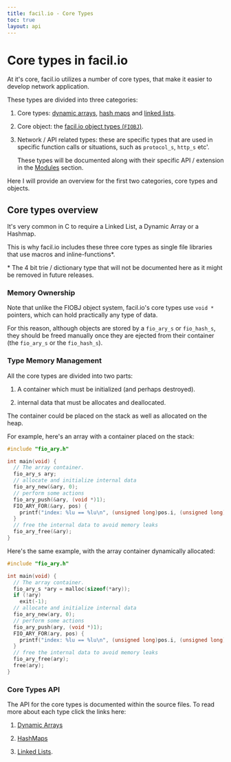 ```yaml
---
title: facil.io - Core Types
toc: true
layout: api
---
```

# Core types in facil.io 

At it's core, facil.io utilizes a number of core types, that make it easier to develop network application.

These types are divided into three categories:

1. Core types: [dynamic arrays](/api/fio_ary), [hash maps](/api/fio_hashmap) and [linked lists](/api/fio_llist).

1. Core object: the [facil.io object types (`FIOBJ`)](/api/fiobj).

1. Network / API related types: these are specific types that are used in specific function calls or situations, such as `protocol_s`, `http_s` etc'.

    These types will be documented along with their specific API / extension in the [Modules](/api/modules) section. 

Here I will provide an overview for the first two categories, core types and objects.

## Core types overview

It's very common in C to require a Linked List, a Dynamic Array or a Hashmap.

This is why facil.io includes these three core types as single file libraries that use macros and inline-functions\*.

\* The 4 bit trie / dictionary type that will not be documented here as it might be removed in future releases.

### Memory Ownership

Note that unlike the FIOBJ object system, facil.io's core types use `void *` pointers, which can hold practically any type of data.

For this reason, although objects are stored by a `fio_ary_s` or `fio_hash_s`, they should be freed manually once they are ejected from their container (the `fio_ary_s` or the `fio_hash_s`).

### Type Memory Management

All the core types are divided into two parts:

1. A container which must be initialized (and perhaps destroyed).

1. internal data that must be allocates and deallocated.

The container could be placed on the stack as well as allocated on the heap.

For example, here's an array with a container placed on the stack:

```c
#include "fio_ary.h"

int main(void) {
  // The array container.
  fio_ary_s ary;
  // allocate and initialize internal data
  fio_ary_new(&ary, 0);
  // perform some actions
  fio_ary_push(&ary, (void *)1);
  FIO_ARY_FOR(&ary, pos) {
    printf("index: %lu == %lu\n", (unsigned long)pos.i, (unsigned long)pos.obj);
  }
  // free the internal data to avoid memory leaks
  fio_ary_free(&ary);
}
```

Here's the same example, with the array container dynamically allocated:

```c
#include "fio_ary.h"

int main(void) {
  // The array container.
  fio_ary_s *ary = malloc(sizeof(*ary));
  if (!ary)
    exit(-1);
  // allocate and initialize internal data
  fio_ary_new(ary, 0);
  // perform some actions
  fio_ary_push(ary, (void *)1);
  FIO_ARY_FOR(ary, pos) {
    printf("index: %lu == %lu\n", (unsigned long)pos.i, (unsigned long)pos.obj);
  }
  // free the internal data to avoid memory leaks
  fio_ary_free(ary);
  free(ary);
}
```
### Core Types API

The API for the core types is documented within the source files. To read more about each type click the links here:

1. [Dynamic Arrays](/api/fio_ary)

1. [HashMaps](/api/fio_hashmap)

1. [Linked Lists](/api/fio_llist).


